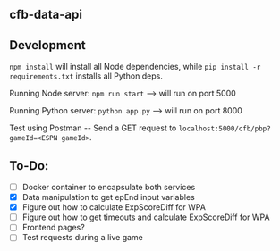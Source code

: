 cfb-data-api
---

## Development

`npm install` will install all Node dependencies, while `pip install -r requirements.txt` installs all Python deps.

Running Node server: `npm run start` --> will run on port 5000

Running Python server: `python app.py` --> will run on port 8000

Test using Postman -- Send a GET request to `localhost:5000/cfb/pbp?gameId=<ESPN gameId>`.

## To-Do:

- [ ] Docker container to encapsulate both services
- [X] Data manipulation to get epEnd input variables
- [X] Figure out how to calculate ExpScoreDiff for WPA
- [ ] Figure out how to get timeouts and calculate ExpScoreDiff for WPA
- [ ] Frontend pages?
- [ ] Test requests during a live game
